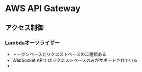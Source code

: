 # AWS API Gateway
## アクセス制御
### Lambdaオーソライザー
- トークンベースとリクエストベースの二種類ある
- WebSocket APIではリクエストベースのみがサポートされている
- 